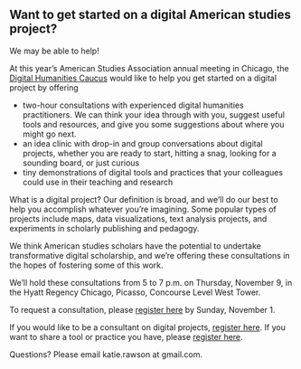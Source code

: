## Want to get started on a digital American studies project?

We may be able to help!

At this year’s American Studies Association annual meeting in Chicago, the [Digital Humanities Caucus](http://www.theasa.net/caucus_digital_humanities/) would like to help you get started on a digital project by offering
 
-	two-hour consultations with experienced digital humanities practitioners. We can think your idea through with you, suggest useful tools and resources, and give you some suggestions about where you might go next.
-	an idea clinic with drop-in and group conversations about digital projects, whether you are ready to start, hitting a snag, looking for a sounding board, or just curious
-	tiny demonstrations of digital tools and practices that your colleagues could use in their teaching and research

What is a digital project? Our definition is broad, and we’ll do our best to help you accomplish whatever you’re imagining. Some popular types of projects include maps, data visualizations, text analysis projects, and experiments in scholarly publishing and pedagogy.

We think American studies scholars have the potential to undertake transformative digital scholarship, and we’re offering these consultations in the hopes of fostering some of this work.

We’ll hold these consultations from 5 to 7 p.m. on Thursday, November 9, in the Hyatt Regency Chicago, Picasso, Concourse Level West Tower.

To request a consultation, please [register here](https://docs.google.com/forms/d/e/1FAIpQLSdiKZZsZWFuv1SKIOiU9DyoetEFMqnRNgwcFeRCUGCXKaHcVQ/viewform) by Sunday, November 1.

If you would like to be a consultant on digital projects, [register here](https://docs.google.com/forms/d/e/1FAIpQLSemsVuL4JLDLlEbPo9qxyerwJqWJXeLQNHxQBvxZOq7-JMD1g/viewform). If you want to share a tool or practice you have, please [register here](https://docs.google.com/forms/d/e/1FAIpQLSeSHq5-yjzp57AnJPohsL_01uLTO3T-x41g6TDy6xF5inSMBQ/viewform).

Questions? Please email katie.rawson at gmail.com.

